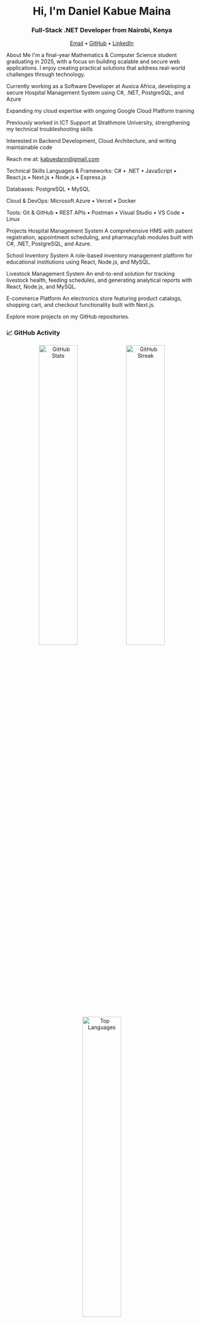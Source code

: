 <h1 align="center">Hi, I'm Daniel Kabue Maina</h1><h3 align="center">Full-Stack .NET Developer from Nairobi, Kenya</h3><p align="center"> <a href="mailto:kabuedann@gmail.com">Email</a> • <a href="https://github.com/Dann-coder21">GitHub</a> • <a href="#">LinkedIn</a> </p>
About Me
I'm a final-year Mathematics & Computer Science student graduating in 2025, with a focus on building scalable and secure web applications. I enjoy creating practical solutions that address real-world challenges through technology.

Currently working as a Software Developer at Auxica Africa, developing a secure Hospital Management System using C#, .NET, PostgreSQL, and Azure

Expanding my cloud expertise with ongoing Google Cloud Platform training

Previously worked in ICT Support at Strathmore University, strengthening my technical troubleshooting skills

Interested in Backend Development, Cloud Architecture, and writing maintainable code

Reach me at: kabuedann@gmail.com

Technical Skills
Languages & Frameworks:
C# • .NET • JavaScript • React.js • Next.js • Node.js • Express.js

Databases:
PostgreSQL • MySQL

Cloud & DevOps:
Microsoft Azure • Vercel • Docker

Tools:
Git & GitHub • REST APIs • Postman • Visual Studio • VS Code • Linux

Projects
Hospital Management System
A comprehensive HMS with patient registration, appointment scheduling, and pharmacy/lab modules built with C#, .NET, PostgreSQL, and Azure.

School Inventory System
A role-based inventory management platform for educational institutions using React, Node.js, and MySQL.

Livestock Management System
An end-to-end solution for tracking livestock health, feeding schedules, and generating analytical reports with React, Node.js, and MySQL.

E-commerce Platform
An electronics store featuring product catalogs, shopping cart, and checkout functionality built with Next.js.

Explore more projects on my GitHub repositories.

### 📈 GitHub Activity

<p align="center">
  <img src="https://github-readme-stats.vercel.app/api?username=Dann-coder21&show_icons=true&theme=github_dark&hide_border=true&bg_color=00000000" alt="GitHub Stats" width="45%" />
  <img src="https://streak-stats.demolab.com/?user=Dann-coder21&theme=github-dark&hide_border=true&background=00000000" alt="GitHub Streak" width="45%" />
</p>
<p align="center">
  <img src="https://github-readme-stats.vercel.app/api/top-langs/?username=Dann-coder21&layout=compact&theme=github_dark&hide_border=true&bg_color=00000000" alt="Top Languages" width="45%" />
</p>
Certifications
AWS Educate: Machine Learning Fundamentals

Google Cloud Platform: Digital Leader Training (In Progress)

Contact
I'm always interested in discussing new opportunities, collaborating on projects, or connecting with fellow developers.

Email: kabuedann@gmail.com

Phone: +254 740 120 470

GitHub: github.com/Dann-coder21

<p align="center"> Thanks for stopping by my profile! </p>
